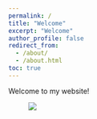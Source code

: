 ```yaml
---
permalink: /
title: "Welcome"
excerpt: "Welcome"
author_profile: false
redirect_from: 
  - /about/
  - /about.html
toc: true
---
```


Welcome to my website! 

<figure style="max-width: 100%" class="align-right">
    <a href="https://sarroniz.github.io/S-280/images/meme3.jpg"><img src="https://sarroniz.github.io/S-280/images/meme3.jpg"></a>
</figure>
